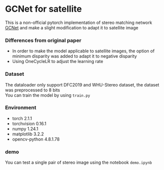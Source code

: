 # GCNet for satellite
This is a non-official pytorch implementation of stereo matching network <a href="https://arxiv.org/abs/1703.04309">GCNet</a> and make a slight modification to adapt it to satellite image
### Differences from original paper
- In order to make the model applicable to satellite images, the option of minimum disparity was added to adapt it to negative disparity
- Using OneCycleLR to adjust the learning rate

### Dataset
The dataloader only support DFC2019 and WHU-Stereo dataset, the dataset was preprocessed to 8 bits <br />
You can train the model by using `train.py`

### Environment
- torch                     2.1.1
- torchvision               0.16.1
- numpy                     1.24.1
- matplotlib                3.2.2
- opencv-python             4.8.1.78

### demo
You can test a single pair of stereo image using the notebook `demo.ipynb`